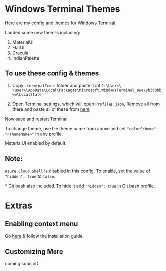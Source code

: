 # Windows Terminal Themes

Here are my config and themes for [Windows Terminal](https://github.com/microsoft/terminal).

I added some new themes including:

1. MaterialUI
2. FlatUI
3. Dracula
4. IndianPalette

## To use these config & themes

1. Copy `.terminalIcons` folder and paste it int `C:\Users\<user>\AppData\Local\Packages\Microsoft.WindowsTerminal_8wekyb3d8bbwe\LocalState`

2. Open Terminal settings, which will open `Profiles.json`, Remove all from there and paste all of these from [here](https://github.com/DNI9/Windows-Terminal-Themes/raw/master/profiles.json)

Now save and restart Terminal.

To change theme, use the theme name from above and set `"colorScheme": "<ThemeName>"` in any profile.

MaterialUI enabled by default.

## Note:

`Azure Cloud Shell` is disabled in this config. To enable, set the value of `"hidden": true` to `false`.

\* Git bash also included. To hide it add `"hidden": true` in Git bash profile.

# Extras

## Enabling context menu

Go [here](https://github.com/kerol2r20/Windows-terminal-context-menu#install) & follow the installation guide.

## Customizing More

coming soon xD
